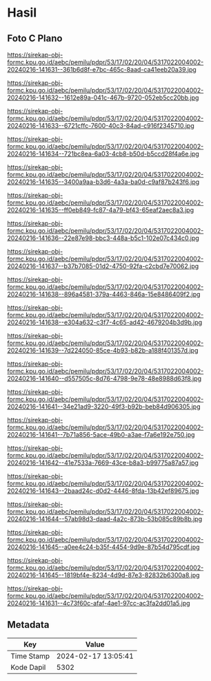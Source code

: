 # Hasil

## Foto C Plano

https://sirekap-obj-formc.kpu.go.id/aebc/pemilu/pdpr/53/17/02/20/04/5317022004002-20240216-141631--361b6d8f-e7bc-465c-8aad-ca41eeb20a39.jpg

https://sirekap-obj-formc.kpu.go.id/aebc/pemilu/pdpr/53/17/02/20/04/5317022004002-20240216-141632--1612e89a-041c-467b-9720-052eb5cc20bb.jpg

https://sirekap-obj-formc.kpu.go.id/aebc/pemilu/pdpr/53/17/02/20/04/5317022004002-20240216-141633--6721cffc-7600-40c3-84ad-c916f2345710.jpg

https://sirekap-obj-formc.kpu.go.id/aebc/pemilu/pdpr/53/17/02/20/04/5317022004002-20240216-141634--721bc8ea-6a03-4cb8-b50d-b5ccd28f4a6e.jpg

https://sirekap-obj-formc.kpu.go.id/aebc/pemilu/pdpr/53/17/02/20/04/5317022004002-20240216-141635--3400a9aa-b3d6-4a3a-ba0d-c9af87b243f6.jpg

https://sirekap-obj-formc.kpu.go.id/aebc/pemilu/pdpr/53/17/02/20/04/5317022004002-20240216-141635--ff0eb849-fc87-4a79-bf43-65eaf2aec8a3.jpg

https://sirekap-obj-formc.kpu.go.id/aebc/pemilu/pdpr/53/17/02/20/04/5317022004002-20240216-141636--22e87e98-bbc3-448a-b5c1-102e07c434c0.jpg

https://sirekap-obj-formc.kpu.go.id/aebc/pemilu/pdpr/53/17/02/20/04/5317022004002-20240216-141637--b37b7085-01d2-4750-92fa-c2cbd7e70062.jpg

https://sirekap-obj-formc.kpu.go.id/aebc/pemilu/pdpr/53/17/02/20/04/5317022004002-20240216-141638--896a4581-379a-4463-846a-15e8486409f2.jpg

https://sirekap-obj-formc.kpu.go.id/aebc/pemilu/pdpr/53/17/02/20/04/5317022004002-20240216-141638--e304a632-c3f7-4c65-ad42-4679204b3d9b.jpg

https://sirekap-obj-formc.kpu.go.id/aebc/pemilu/pdpr/53/17/02/20/04/5317022004002-20240216-141639--7d224050-85ce-4b93-b82b-a188f401357d.jpg

https://sirekap-obj-formc.kpu.go.id/aebc/pemilu/pdpr/53/17/02/20/04/5317022004002-20240216-141640--d557505c-8d76-4798-9e78-48e8988d63f8.jpg

https://sirekap-obj-formc.kpu.go.id/aebc/pemilu/pdpr/53/17/02/20/04/5317022004002-20240216-141641--34e21ad9-3220-49f3-b92b-beb84d906305.jpg

https://sirekap-obj-formc.kpu.go.id/aebc/pemilu/pdpr/53/17/02/20/04/5317022004002-20240216-141641--7b71a856-5ace-49b0-a3ae-f7a6e192e750.jpg

https://sirekap-obj-formc.kpu.go.id/aebc/pemilu/pdpr/53/17/02/20/04/5317022004002-20240216-141642--41e7533a-7669-43ce-b8a3-b99775a87a57.jpg

https://sirekap-obj-formc.kpu.go.id/aebc/pemilu/pdpr/53/17/02/20/04/5317022004002-20240216-141643--2baad24c-d0d2-4446-8fda-13b42ef89675.jpg

https://sirekap-obj-formc.kpu.go.id/aebc/pemilu/pdpr/53/17/02/20/04/5317022004002-20240216-141644--57ab98d3-daad-4a2c-873b-53b085c89b8b.jpg

https://sirekap-obj-formc.kpu.go.id/aebc/pemilu/pdpr/53/17/02/20/04/5317022004002-20240216-141645--a0ee4c24-b35f-4454-9d9e-87b54d795cdf.jpg

https://sirekap-obj-formc.kpu.go.id/aebc/pemilu/pdpr/53/17/02/20/04/5317022004002-20240216-141645--1819bf4e-8234-4d9d-87e3-82832b6300a8.jpg

https://sirekap-obj-formc.kpu.go.id/aebc/pemilu/pdpr/53/17/02/20/04/5317022004002-20240216-141631--4c73f60c-afaf-4ae1-97cc-ac3fa2dd01a5.jpg


## Metadata

| Key        | Value               |
| ---------- | ------------------- |
| Time Stamp | 2024-02-17 13:05:41 |
| Kode Dapil | 5302                |



